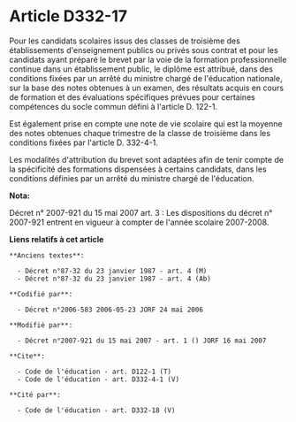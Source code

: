 # Article D332-17

Pour les candidats scolaires issus des classes de troisième des établissements d'enseignement publics ou privés sous contrat
et pour les candidats ayant préparé le brevet par la voie de la formation professionnelle continue dans un établissement
public, le diplôme est attribué, dans des conditions fixées par un arrêté du ministre chargé de l'éducation nationale, sur la
base des notes obtenues à un examen, des résultats acquis en cours de formation et des évaluations spécifiques prévues pour
certaines compétences du socle commun défini à l'article D. 122-1.

Est également prise en compte une note de vie scolaire qui est la moyenne des notes obtenues chaque trimestre de la classe de
troisième dans les conditions fixées par l'article D. 332-4-1.

Les modalités d'attribution du brevet sont adaptées afin de tenir compte de la spécificité des formations dispensées à
certains candidats, dans les conditions définies par un arrêté du ministre chargé de l'éducation.

**Nota:**

Décret n° 2007-921 du 15 mai 2007 art. 3 : Les dispositions du décret n° 2007-921 entrent en vigueur à compter de l'année
scolaire 2007-2008.

**Liens relatifs à cet article**

	**Anciens textes**:

	  - Décret n°87-32 du 23 janvier 1987 - art. 4 (M)
	  - Décret n°87-32 du 23 janvier 1987 - art. 4 (Ab)

	**Codifié par**:

	  - Décret n°2006-583 2006-05-23 JORF 24 mai 2006

	**Modifié par**:

	  - Décret n°2007-921 du 15 mai 2007 - art. 1 () JORF 16 mai 2007

	**Cite**:

	  - Code de l'éducation - art. D122-1 (T)
	  - Code de l'éducation - art. D332-4-1 (V)

	**Cité par**:

	  - Code de l'éducation - art. D332-18 (V)
